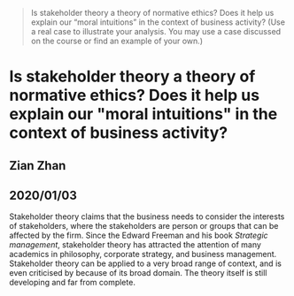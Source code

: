 
> Is stakeholder theory a theory of normative ethics? Does it help us explain our “moral intuitions” in the context of business activity? (Use a real case to illustrate your analysis. You may use a case discussed on the course or find an example of your own.)

# Is stakeholder theory a theory of normative ethics? Does it help us explain our "moral intuitions" in the context of business activity?

## Zian Zhan
## 2020/01/03

Stakeholder theory claims that the business needs to consider the interests of stakeholders, where the stakeholders are person or groups that can be affected by the firm. Since the Edward Freeman and his book *Strategic management*, stakeholder theory has attracted the attention of many academics in philosophy, corporate strategy, and business management. Stakeholder theory can be applied to a very broad range of context, and is even criticised by because of its broad domain. The theory itself is still developing and far from complete.
<!--stackedit_data:
eyJoaXN0b3J5IjpbLTU2NzMyMzI4Nl19
-->